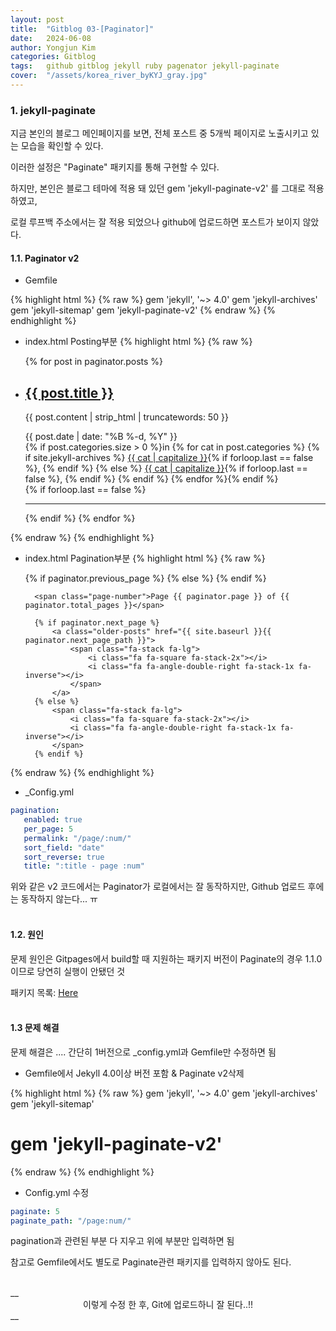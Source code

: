 ```yaml
---
layout: post
title:  "Gitblog 03-[Paginator]"
date:   2024-06-08
author: Yongjun Kim
categories: Gitblog
tags:	github gitblog jekyll ruby pagenator jekyll-paginate
cover:  "/assets/korea_river_byKYJ_gray.jpg"
---
```


### 1. jekyll-paginate
지금 본인의 블로그 메인페이지를 보면, 전체 포스트 중 5개씩 페이지로 노출시키고 있는 모습을 확인할 수 있다.

이러한 설정은 "Paginate" 패키지를 통해 구현할 수 있다.

하지만, 본인은 블로그 테마에 적용 돼 있던 gem 'jekyll-paginate-v2' 를 그대로 적용하였고,

로컬 루프백 주소에서는 잘 적용 되었으나 github에 업로드하면 포스트가 보이지 않았다.

#### 1.1. Paginator v2
- Gemfile

{% highlight html %}
{% raw %}
gem 'jekyll', '~> 4.0'
gem 'jekyll-archives'
gem 'jekyll-sitemap'
gem 'jekyll-paginate-v2'
{% endraw %}
{% endhighlight %}

- index.html Posting부분
{% highlight html %}
{% raw %}
<div class="wrapper">
  <ul class="post-list">
    {% for post in paginator.posts %}
    <li>
      <h2>
        <a class="post-link" href="{{ post.url | prepend: site.baseurl }}">{{ post.title }}</a>
      </h2>
      <section class="post-excerpt" itemprop="description">
        <p>{{ post.content | strip_html | truncatewords: 50 }}</p>
      </section>
      <section class="post-meta">
        <div class="post-date">{{ post.date | date: "%B %-d, %Y" }}</div>
        <div class="post-categories">
        {% if post.categories.size > 0 %}in {% for cat in post.categories %}
          {% if site.jekyll-archives %}
          <a href="{{ site.baseurl }}/category/{{ cat }}">{{ cat | capitalize }}</a>{% if forloop.last == false %}, {% endif %}
          {% else %}
          <a href="{{ site.baseurl }}/posts/#{{ cat }}">{{ cat | capitalize }}</a>{% if forloop.last == false %}, {% endif %}
          {% endif %}
        {% endfor %}{% endif %}
        </div>
      </section>
    </li>
    {% if forloop.last == false %}
    <hr>
    {% endif %}
    {% endfor %}
  </ul>
{% endraw %}
{% endhighlight %}


- index.html Pagination부분
{% highlight html %}
{% raw %}
  <nav class="pagination" role="navigation">
    <p>
        {% if paginator.previous_page %}
            <a class="newer-posts" href="{{ site.baseurl }}{{ paginator.previous_page_path }}">
                <span class="fa-stack fa-lg">
                    <i class="fa fa-square fa-stack-2x"></i>
                    <i class="fa fa-angle-double-left fa-stack-1x fa-inverse"></i>
                </span>
            </a>
        {% else %}
            <span class="fa-stack fa-lg">
                <i class="fa fa-square fa-stack-2x"></i>
                <i class="fa fa-angle-double-left fa-stack-1x fa-inverse"></i>
            </span>
        {% endif %}

        <span class="page-number">Page {{ paginator.page }} of {{ paginator.total_pages }}</span>

        {% if paginator.next_page %}
            <a class="older-posts" href="{{ site.baseurl }}{{ paginator.next_page_path }}">
                <span class="fa-stack fa-lg">
                    <i class="fa fa-square fa-stack-2x"></i>
                    <i class="fa fa-angle-double-right fa-stack-1x fa-inverse"></i>
                </span>
            </a>
        {% else %}
            <span class="fa-stack fa-lg">
                <i class="fa fa-square fa-stack-2x"></i>
                <i class="fa fa-angle-double-right fa-stack-1x fa-inverse"></i>
            </span>
        {% endif %}
    </p>
  </nav>
{% endraw %}
{% endhighlight %}

- _Config.yml
```yml
pagination:
   enabled: true
   per_page: 5
   permalink: "/page/:num/"
   sort_field: "date"
   sort_reverse: true
   title: ":title - page :num"
```

위와 같은 v2 코드에서는 Paginator가 로컬에서는 잘 동작하지만, Github 업로드 후에는 동작하지 않는다... ㅠ<br><br>

#### 1.2. 원인
문제 원인은 Gitpages에서 build할 때 지원하는 패키지 버전이 Paginate의 경우 1.1.0이므로 당연히 실행이 안됐던 것

패키지 목록: [<u>Here</u>](https://pages.github.com/versions/)<br><br>

#### 1.3 문제 해결
문제 해결은 .... 간단히 1버전으로 _config.yml과 Gemfile만 수정하면 됨

- Gemfile에서 Jekyll 4.0이상 버전 포함 & Paginate v2삭제

{% highlight html %}
{% raw %}
gem 'jekyll', '~> 4.0'
gem 'jekyll-archives'
gem 'jekyll-sitemap'
# gem 'jekyll-paginate-v2'
{% endraw %}
{% endhighlight %}

- Config.yml 수정
```yml
paginate: 5
paginate_path: "/page:num/"
```
pagination과 관련된 부분 다 지우고 위에 부분만 입력하면 됨

참고로 Gemfile에서도 별도로 Paginate관련 패키지를 입력하지 않아도 된다.

<br>
__<center>이렇게 수정 한 후, Git에 업로드하니 잘 된다..!!</center>__<br><br><br>